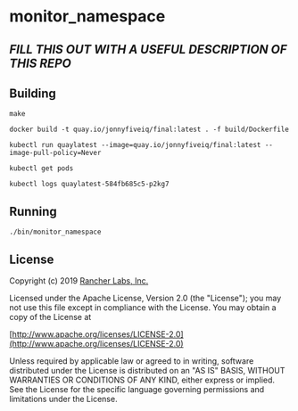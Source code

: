 monitor_namespace
========

## ***FILL THIS OUT WITH A USEFUL DESCRIPTION OF THIS REPO***

## Building

`make`

`docker build -t quay.io/jonnyfiveiq/final:latest . -f build/Dockerfile`

`kubectl run quaylatest --image=quay.io/jonnyfiveiq/final:latest --image-pull-policy=Never`

`kubectl get pods`

`kubectl logs quaylatest-584fb685c5-p2kg7`


## Running

`./bin/monitor_namespace`

## License
Copyright (c) 2019 [Rancher Labs, Inc.](http://rancher.com)

Licensed under the Apache License, Version 2.0 (the "License");
you may not use this file except in compliance with the License.
You may obtain a copy of the License at

[http://www.apache.org/licenses/LICENSE-2.0](http://www.apache.org/licenses/LICENSE-2.0)

Unless required by applicable law or agreed to in writing, software
distributed under the License is distributed on an "AS IS" BASIS,
WITHOUT WARRANTIES OR CONDITIONS OF ANY KIND, either express or implied.
See the License for the specific language governing permissions and
limitations under the License.
